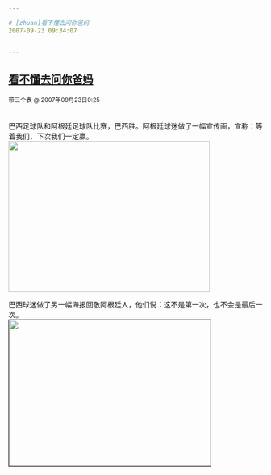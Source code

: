 ```yaml
---

# [zhuan]看不懂去问你爸妈
2007-09-23 09:34:07


---
```



<h2><a target=_blank href="http://www.wangxiaofeng.net/?p=1463" rel="bookmark" title="Permanent Link: 看不懂去问你爸妈">看不懂去问你爸妈</a></h2><small>带三个表 @ 2007年09月23日0:25</small><br />
　<br />
								<p>巴西足球队和阿根廷足球队比赛，巴西胜。阿根廷球迷做了一幅宣传画，宣称：等着我们，下次我们一定赢。<br />
<img src="http://www.wangxiaofeng.net/wp-content/uploads/2007/09/b-and-a.jpg" alt=" " border="0" height="299" width="399"></p>
<p>巴西球迷做了另一幅海报回敬阿根廷人，他们说：这不是第一次，也不会是最后一次。<br />
<img src="http://www.wangxiaofeng.net/wp-content/uploads/2007/09/b-and-a_1.jpg" alt=" " border="1" height="289" width="400"></p>
